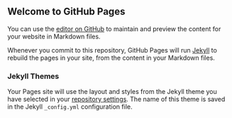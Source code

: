 ## Welcome to GitHub Pages

You can use the [editor on GitHub](https://github.com/GuobaoWang/openkm.github.io/edit/gh-pages/index.md) to maintain and preview the content for your website in Markdown files.

Whenever you commit to this repository, GitHub Pages will run [Jekyll](https://jekyllrb.com/) to rebuild the pages in your site, from the content in your Markdown files.

### Jekyll Themes

Your Pages site will use the layout and styles from the Jekyll theme you have selected in your [repository settings](https://github.com/GuobaoWang/openkm.github.io/settings/pages). The name of this theme is saved in the Jekyll `_config.yml` configuration file.
